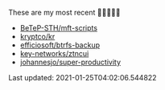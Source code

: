 These are my most recent 🌟🌟🌟🌟🌟

* [BeTeP-STH/mft-scripts](https://github.com/BeTeP-STH/mft-scripts)
* [kryptco/kr](https://github.com/kryptco/kr)
* [efficiosoft/btrfs-backup](https://github.com/efficiosoft/btrfs-backup)
* [key-networks/ztncui](https://github.com/key-networks/ztncui)
* [johannesjo/super-productivity](https://github.com/johannesjo/super-productivity)

Last updated: 2021-01-25T04:02:06.544822
